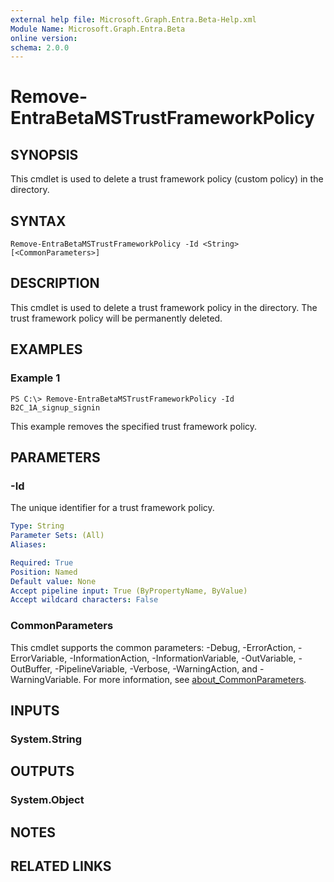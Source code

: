 ```yaml
---
external help file: Microsoft.Graph.Entra.Beta-Help.xml
Module Name: Microsoft.Graph.Entra.Beta
online version:
schema: 2.0.0
---
```


# Remove-EntraBetaMSTrustFrameworkPolicy

## SYNOPSIS
This cmdlet is used to delete a trust framework policy (custom policy) in the directory.

## SYNTAX

```
Remove-EntraBetaMSTrustFrameworkPolicy -Id <String> [<CommonParameters>]
```

## DESCRIPTION
This cmdlet is used to delete a trust framework policy in the directory.
The trust framework policy will be permanently deleted.

## EXAMPLES

### Example 1
```
PS C:\> Remove-EntraBetaMSTrustFrameworkPolicy -Id B2C_1A_signup_signin
```

This example removes the specified trust framework policy.

## PARAMETERS

### -Id
The unique identifier for a trust framework policy.

```yaml
Type: String
Parameter Sets: (All)
Aliases:

Required: True
Position: Named
Default value: None
Accept pipeline input: True (ByPropertyName, ByValue)
Accept wildcard characters: False
```

### CommonParameters
This cmdlet supports the common parameters: -Debug, -ErrorAction, -ErrorVariable, -InformationAction, -InformationVariable, -OutVariable, -OutBuffer, -PipelineVariable, -Verbose, -WarningAction, and -WarningVariable. For more information, see [about_CommonParameters](http://go.microsoft.com/fwlink/?LinkID=113216).

## INPUTS

### System.String
## OUTPUTS

### System.Object
## NOTES

## RELATED LINKS
